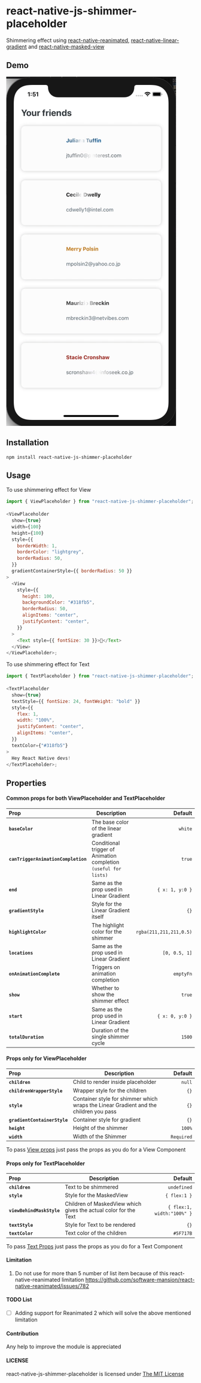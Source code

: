 # react-native-js-shimmer-placeholder

Shimmering effect using [react-native-reanimated](https://github.com/software-mansion/react-native-reanimated), [react-native-linear-gradient](https://github.com/react-native-community/react-native-linear-gradient) and [react-native-masked-view](https://github.com/react-native-community/react-native-masked-view)

## Demo

![Demo of React Native JS Shimmer Placeholder](https://github.com/Ashwin-Mothilal/react-native-js-shimmer-placeholder/blob/master/example.gif?raw=true)

## Installation

```
npm install react-native-js-shimmer-placeholder
```

## Usage

To use shimmering effect for View

```javascript
import { ViewPlaceholder } from "react-native-js-shimmer-placeholder";

<ViewPlaceholder
  show={true}
  width={100}
  height={100}
  style={{
    borderWidth: 1,
    borderColor: "lightgrey",
    borderRadius: 50,
  }}
  gradientContainerStyle={{ borderRadius: 50 }}
>
  <View
    style={{
      height: 100,
      backgroundColor: "#318fb5",
      borderRadius: 50,
      alignItems: "center",
      justifyContent: "center",
    }}
  >
    <Text style={{ fontSize: 30 }}>🚀</Text>
  </View>
</ViewPlaceholder>;
```

To use shimmering effect for Text

```javascript
import { TextPlaceholder } from "react-native-js-shimmer-placeholder";

<TextPlaceholder
  show={true}
  textStyle={{ fontSize: 24, fontWeight: "bold" }}
  style={{
    flex: 1,
    width: "100%",
    justifyContent: "center",
    alignItems: "center",
  }}
  textColor={"#318fb5"}
>
  Hey React Native devs!
</TextPlaceholder>;
```

## Properties

#### Common props for both ViewPlaceholder and TextPlaceholder

| Prop                                | Description                                                      |                 Default |
| :---------------------------------- | ---------------------------------------------------------------- | ----------------------: |
| **`baseColor`**                     | The base color of the linear gradient                            |                 `white` |
| **`canTriggerAnimationCompletion`** | Conditional trigger of Animation completion `(useful for lists)` |                  `true` |
| **`end`**                           | Same as the prop used in Linear Gradient                         |         `{ x: 1, y:0 }` |
| **`gradientStyle`**                 | Style for the Linear Gradient itself                             |                    `{}` |
| **`highlightColor`**                | The highlight color for the shimmer                              | `rgba(211,211,211,0.5)` |
| **`locations`**                     | Same as the prop used in Linear Gradient                         |           `[0, 0.5, 1]` |
| **`onAnimationComplete`**           | Triggers on animation completion                                 |               `emptyFn` |
| **`show`**                          | Whether to show the shimmer effect                               |                  `true` |
| **`start`**                         | Same as the prop used in Linear Gradient                         |         `{ x: 0, y:0 }` |
| **`totalDuration`**                 | Duration of the single shimmer cycle                             |                  `1500` |

#### Props only for ViewPlaceholder

| Prop                         | Description                                                                           |    Default |
| :--------------------------- | ------------------------------------------------------------------------------------- | ---------: |
| **`children`**               | Child to render inside placeholder                                                    |     `null` |
| **`childrenWrapperStyle`**   | Wrapper style for the children                                                        |       `{}` |
| **`style`**                  | Container style for shimmer which wraps the Linear Gradient and the children you pass |       `{}` |
| **`gradientContainerStyle`** | Container style for gradient                                                          |       `{}` |
| **`height`**                 | Height of the shimmer                                                                 |     `100%` |
| **`width`**                  | Width of the Shimmer                                                                  | `Required` |

To pass [View props](https://reactnative.dev/docs/view#props) just pass the props as you do for a View Component

#### Props only for TextPlaceholder

| Prop                      | Description                                                      |                                 Default |
| :------------------------ | ---------------------------------------------------------------- | --------------------------------------: |
| **`children`**            | Text to be shimmered                                             |                             `undefined` |
| **`style`**               | Style for the MaskedView                                         |                            `{ flex:1 }` |
| **`viewBehindMaskStyle`** | Children of MaskedView which gives the actual color for the Text |              `{ flex:1, width:"100%" }` |
| **`textStyle`**           | Style for Text to be rendered                                    |                                    `{}` |
| **`textColor`**           | Text color of the children                                       |                               `#5F717B` |

To pass [Text Props](https://reactnative.dev/docs/text#props) just pass the props as you do for a Text Component                 

#### Limitation

1. Do not use for more than 5 number of list item because of this react-native-reanimated limitation https://github.com/software-mansion/react-native-reanimated/issues/782

#### TODO List

- [ ] Adding support for Reanimated 2 which will solve the above mentioned limitation

#### Contribution

Any help to improve the module is appreciated

#### LICENSE

react-native-js-shimmer-placeholder is licensed under [The MIT License](https://github.com/Ashwin-Mothilal/react-native-js-shimmer-placeholder/blob/master/LICENSE)
